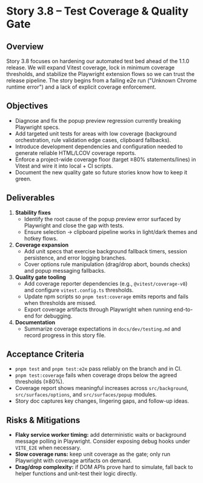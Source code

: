 # Story 3.8 – Test Coverage & Quality Gate

## Overview

Story 3.8 focuses on hardening our automated test bed ahead of the 1.1.0 release. We will expand Vitest coverage, lock in minimum coverage thresholds, and stabilize the Playwright extension flows so we can trust the release pipeline. The story begins from a failing e2e run ("Unknown Chrome runtime error") and a lack of explicit coverage enforcement.

## Objectives

- Diagnose and fix the popup preview regression currently breaking Playwright specs.
- Add targeted unit tests for areas with low coverage (background orchestration, rule validation edge cases, clipboard fallbacks).
- Introduce development dependencies and configuration needed to generate reliable HTML/LCOV coverage reports.
- Enforce a project-wide coverage floor (target ≥80% statements/lines) in Vitest and wire it into local + CI scripts.
- Document the new quality gate so future stories know how to keep it green.

## Deliverables

1. **Stability fixes**
   - Identify the root cause of the popup preview error surfaced by Playwright and close the gap with tests.
   - Ensure selection → clipboard pipeline works in light/dark themes and hotkey flows.
2. **Coverage expansion**
   - Add unit specs that exercise background fallback timers, session persistence, and error logging branches.
   - Cover options rule manipulation (drag/drop abort, bounds checks) and popup messaging fallbacks.
3. **Quality gate tooling**
   - Add coverage reporter dependencies (e.g., `@vitest/coverage-v8`) and configure `vitest.config.ts` thresholds.
   - Update npm scripts so `pnpm test:coverage` emits reports and fails when thresholds are missed.
   - Export coverage artifacts through Playwright when running end-to-end for debugging.
4. **Documentation**
   - Summarize coverage expectations in `docs/dev/testing.md` and record progress in this story file.

## Acceptance Criteria

- `pnpm test` and `pnpm test:e2e` pass reliably on the branch and in CI.
- `pnpm test:coverage` fails when coverage drops below the agreed thresholds (≥80%).
- Coverage report shows meaningful increases across `src/background`, `src/surfaces/options`, and `src/surfaces/popup` modules.
- Story doc captures key changes, lingering gaps, and follow-up ideas.

## Risks & Mitigations

- **Flaky service worker timing:** add deterministic waits or background message polling in Playwright. Consider exposing debug hooks under `VITE_E2E` when necessary.
- **Slow coverage runs:** keep unit coverage as the gate; only run Playwright with coverage artifacts on demand.
- **Drag/drop complexity:** if DOM APIs prove hard to simulate, fall back to helper functions and unit-test their logic directly.
